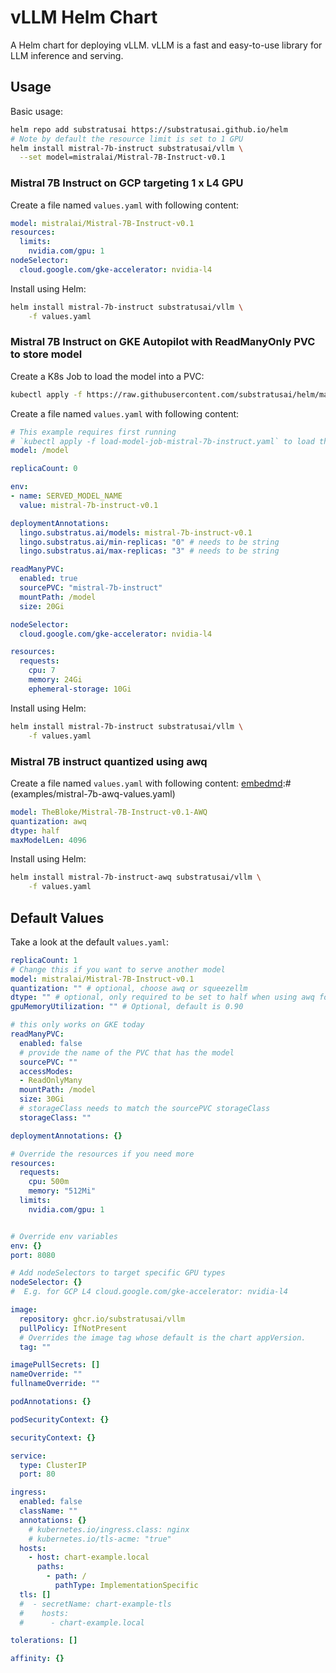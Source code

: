 # vLLM Helm Chart
A Helm chart for deploying vLLM.
vLLM is a fast and easy-to-use library for LLM inference and serving.

## Usage

Basic usage:
```bash
helm repo add substratusai https://substratusai.github.io/helm
# Note by default the resource limit is set to 1 GPU
helm install mistral-7b-instruct substratusai/vllm \
  --set model=mistralai/Mistral-7B-Instruct-v0.1
```

### Mistral 7B Instruct on GCP targeting 1 x L4 GPU

Create a file named `values.yaml` with following content:

[embedmd]:# (examples/mistral-7b-instruct-gcp-l4.yaml)
```yaml
model: mistralai/Mistral-7B-Instruct-v0.1
resources:
  limits:
    nvidia.com/gpu: 1
nodeSelector:
  cloud.google.com/gke-accelerator: nvidia-l4
```

Install using Helm:
```bash
helm install mistral-7b-instruct substratusai/vllm \
    -f values.yaml
```

### Mistral 7B Instruct on GKE Autopilot with ReadManyOnly PVC to store model
Create a K8s Job to load the model into a PVC:
```bash
kubectl apply -f https://raw.githubusercontent.com/substratusai/helm/main/charts/vllm/examples/load-model-job-mistral-7b-instruct.yaml
```

Create a file named `values.yaml` with following content:

[embedmd]:# (examples/readmanypvc-gke-autopilot-values.yaml)
```yaml
# This example requires first running
# `kubectl apply -f load-model-job-mistral-7b-instruct.yaml` to load the model into a PVC.
model: /model

replicaCount: 0

env:
- name: SERVED_MODEL_NAME
  value: mistral-7b-instruct-v0.1

deploymentAnnotations:
  lingo.substratus.ai/models: mistral-7b-instruct-v0.1
  lingo.substratus.ai/min-replicas: "0" # needs to be string
  lingo.substratus.ai/max-replicas: "3" # needs to be string

readManyPVC:
  enabled: true
  sourcePVC: "mistral-7b-instruct"
  mountPath: /model
  size: 20Gi

nodeSelector:
  cloud.google.com/gke-accelerator: nvidia-l4

resources:
  requests:
    cpu: 7
    memory: 24Gi
    ephemeral-storage: 10Gi
```

Install using Helm:
```bash
helm install mistral-7b-instruct substratusai/vllm \
    -f values.yaml
```

### Mistral 7B instruct quantized using awq

Create a file named `values.yaml` with following content:
[embedmd]:# (examples/mistral-7b-awq-values.yaml)
```yaml
model: TheBloke/Mistral-7B-Instruct-v0.1-AWQ
quantization: awq
dtype: half
maxModelLen: 4096
```

Install using Helm:
```bash
helm install mistral-7b-instruct-awq substratusai/vllm \
    -f values.yaml
```

## Default Values

Take a look at the default `values.yaml`:

[embedmd]:# (values.yaml)
```yaml
replicaCount: 1
# Change this if you want to serve another model
model: mistralai/Mistral-7B-Instruct-v0.1
quantization: "" # optional, choose awq or squeezellm
dtype: "" # optional, only required to be set to half when using awq for quantization
gpuMemoryUtilization: "" # Optional, default is 0.90

# this only works on GKE today
readManyPVC:
  enabled: false
  # provide the name of the PVC that has the model
  sourcePVC: ""
  accessModes:
  - ReadOnlyMany
  mountPath: /model
  size: 30Gi
  # storageClass needs to match the sourcePVC storageClass
  storageClass: ""

deploymentAnnotations: {}

# Override the resources if you need more
resources:
  requests:
    cpu: 500m
    memory: "512Mi"
  limits:
    nvidia.com/gpu: 1


# Override env variables
env: {}
port: 8080

# Add nodeSelectors to target specific GPU types
nodeSelector: {}
#  E.g. for GCP L4 cloud.google.com/gke-accelerator: nvidia-l4

image:
  repository: ghcr.io/substratusai/vllm
  pullPolicy: IfNotPresent
  # Overrides the image tag whose default is the chart appVersion.
  tag: ""

imagePullSecrets: []
nameOverride: ""
fullnameOverride: ""

podAnnotations: {}

podSecurityContext: {}

securityContext: {}

service:
  type: ClusterIP
  port: 80

ingress:
  enabled: false
  className: ""
  annotations: {}
    # kubernetes.io/ingress.class: nginx
    # kubernetes.io/tls-acme: "true"
  hosts:
    - host: chart-example.local
      paths:
        - path: /
          pathType: ImplementationSpecific
  tls: []
  #  - secretName: chart-example-tls
  #    hosts:
  #      - chart-example.local

tolerations: []

affinity: {}
```
